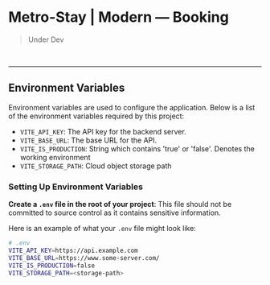 # Metro-Stay | Modern &mdash; Booking

> Under Dev

<br>

<hr>

## Environment Variables

Environment variables are used to configure the application. Below is a list of the environment variables required by this project:

- `VITE_API_KEY`: The API key for the backend server.
- `VITE_BASE_URL`: The base URL for the API.
- `VITE_IS_PRODUCTION`: String which contains 'true' or 'false'. Denotes the working environment
- `VITE_STORAGE_PATH`: Cloud object storage path

### Setting Up Environment Variables

**Create a `.env` file in the root of your project**: This file should not be committed to source control as it contains sensitive information.

Here is an example of what your `.env` file might look like:

```bash
# .env
VITE_API_KEY=https://api.example.com
VITE_BASE_URL=https://www.some-server.com/
VITE_IS_PRODUCTION=false
VITE_STORAGE_PATH=<storage-path>

```
